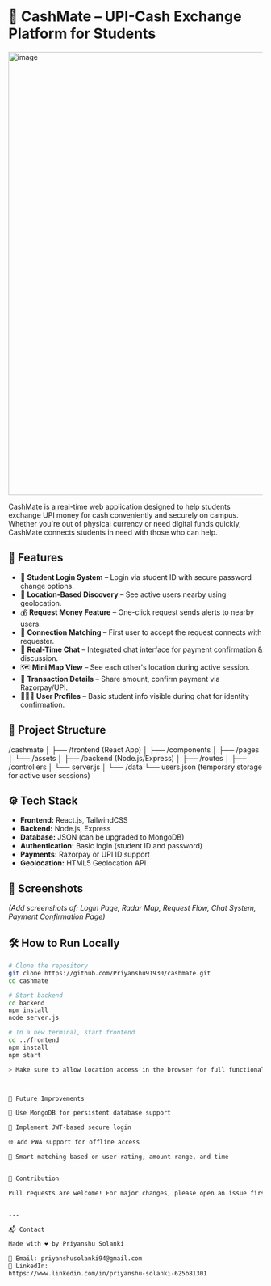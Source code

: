 
# 💸 CashMate – UPI-Cash Exchange Platform for Students

<img width="1913" height="877" alt="image" src="https://github.com/user-attachments/assets/b4903ed2-c61e-4666-98ac-db9a7610e8f2" />


CashMate is a real-time web application designed to help students exchange UPI money for cash conveniently and securely on campus. Whether you're out of physical currency or need digital funds quickly, CashMate connects students in need with those who can help.

## 🚀 Features

- 🔐 **Student Login System** – Login via student ID with secure password change options.
- 📍 **Location-Based Discovery** – See active users nearby using geolocation.
- 💰 **Request Money Feature** – One-click request sends alerts to nearby users.
- 🔗 **Connection Matching** – First user to accept the request connects with requester.
- 💬 **Real-Time Chat** – Integrated chat interface for payment confirmation & discussion.
- 🗺️ **Mini Map View** – See each other's location during active session.
- 🧾 **Transaction Details** – Share amount, confirm payment via Razorpay/UPI.
- 🧑‍🤝‍🧑 **User Profiles** – Basic student info visible during chat for identity confirmation.

## 🧱 Project Structure

/cashmate │ ├── /frontend (React App) │   ├── /components │   ├── /pages │   └── /assets │ ├── /backend (Node.js/Express) │   ├── /routes │   ├── /controllers │   └── server.js │ └── /data └── users.json (temporary storage for active user sessions)

## ⚙️ Tech Stack

- **Frontend:** React.js, TailwindCSS
- **Backend:** Node.js, Express
- **Database:** JSON (can be upgraded to MongoDB)
- **Authentication:** Basic login (student ID and password)
- **Payments:** Razorpay or UPI ID support
- **Geolocation:** HTML5 Geolocation API

## 📸 Screenshots

*(Add screenshots of: Login Page, Radar Map, Request Flow, Chat System, Payment Confirmation Page)*

## 🛠️ How to Run Locally

```bash
# Clone the repository
git clone https://github.com/Priyanshu91930/cashmate.git
cd cashmate

# Start backend
cd backend
npm install
node server.js

# In a new terminal, start frontend
cd ../frontend
npm install
npm start

> Make sure to allow location access in the browser for full functionality.



🧪 Future Improvements

🔄 Use MongoDB for persistent database support

🔐 Implement JWT-based secure login

🌐 Add PWA support for offline access

🧭 Smart matching based on user rating, amount range, and time


🤝 Contribution

Pull requests are welcome! For major changes, please open an issue first to discuss what you would like to change.


---

📬 Contact

Made with ❤️ by Priyanshu Solanki

📧 Email: priyanshusolanki94@gmail.com
🔗 LinkedIn:
https://www.linkedin.com/in/priyanshu-solanki-625b81301

